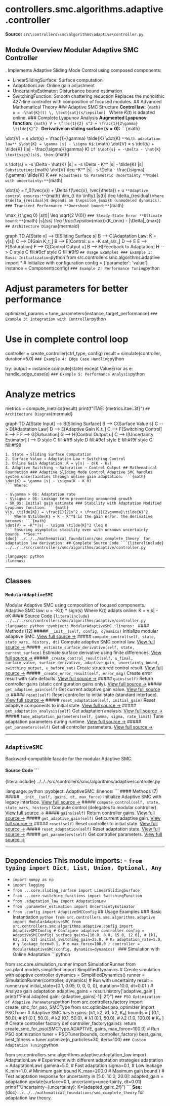 # controllers.smc.algorithms.adaptive.controller

**Source:** `src\controllers\smc\algorithms\adaptive\controller.py`

## Module Overview Modular Adaptive SMC Controller

. Implements Adaptive Sliding Mode Control using composed components:


- LinearSlidingSurface: Surface computation
- AdaptationLaw: Online gain adjustment
- UncertaintyEstimator: Disturbance bound estimation
- SwitchingFunction: Smooth chattering reduction Replaces the monolithic 427-line controller with composition of focused modules. ## Advanced Mathematical Theory ### Adaptive SMC Structure **Control law:** ```{math}
u = -\hat{K}(t) \, \text{sat}(s/\epsilon)
``` Where $\hat{K}(t)$ is adapted online. ### Complete Lyapunov Analysis **Augmented Lyapunov function:** ```{math}
V = \frac{1}{2} s^2 + \frac{1}{2\gamma} \tilde{K}^2
``` **Derivative on sliding surface ($s = 0$):** ```{math}

\dot{V} = s \dot{s} + \frac{1}{\gamma} \tilde{K} \dot{K}
``` **With adaptation law** $\dot{K} = \gamma |s| - \sigma K$: ```{math}
\dot{V} = s \dot{s} + \tilde{K} (|s| - \frac{\sigma}{\gamma} K)
``` If $\dot{s} = -\Delta - \hat{K} \text{sign}(s)$, then: ```{math}

s \dot{s} = -s \Delta - \hat{K} |s| = -s \Delta - K^* |s| - \tilde{K} |s|
``` Substituting: ```{math}
\dot{V} \leq -K^* |s| - s \Delta - \frac{\sigma}{\gamma} \tilde{K} K
``` ### Robustness to Parametric Uncertainty **Model with uncertainty:** ```{math}

\dot{s} = f_0(\vec{x}) + \Delta f(\vec{x}, \vec{\theta}) + u
``` **Adaptive control ensures:** ```{math}
\lim_{t \to \infty} |s(t)| \leq \delta_{residual}
``` Where $\delta_{residual}$ depends on $\epsilon_{max}$ (unmodeled dynamics). ### Transient Performance **Overshoot bound:** ```{math}

\max_{t \geq 0} |s(t)| \leq \sqrt{2 V(0)}
``` ### Steady-State Error **Ultimate bound:** ```{math}
|s|_{ss} \leq \frac{\epsilon_{max}}{K_{min} - |\Delta|_{max}}
``` ## Architecture Diagram ```{mermaid}

graph TD A[State x] --> B[Sliding Surface s] B --> C[Adaptation Law: K̇ = γ|s|] C --> D[Gain K_t_] B --> E[Control: u = -K sat_s/ε_] D --> E E --> F[Saturation] F --> G[Control Output u] B --> H[Feedback to Adaptation] H --> C style C fill:#9cf style G fill:#9f9
``` ## Usage Examples ### Example 1: Basic Initialization ```python
from src.controllers.smc.algorithms.adaptive import * # Initialize with configuration
config = {'parameter': 'value'}
instance = Component(config)
``` ### Example 2: Performance Tuning ```python
# Adjust parameters for better performance

optimized_params = tune_parameters(instance, target_performance)
``` ### Example 3: Integration with Controller ```python
# Use in complete control loop
controller = create_controller(ctrl_type, config)
result = simulate(controller, duration=5.0)
``` ### Example 4: Edge Case Handling ```python

try: output = instance.compute(state)
except ValueError as e: handle_edge_case(e)
``` ### Example 5: Performance Analysis ```python
# Analyze metrics
metrics = compute_metrics(result)
print(f"ITAE: {metrics.itae:.3f}")
``` ## Architecture Diagram ```{mermaid}

graph TD A[State Input] --> B[Sliding Surface] B --> C{Surface Value s} C --> D[Adaptation Law] D --> E[Adaptive Gain K_t_] C --> F[Switching Control] E --> F F --> G[Saturation] G --> H[Control Output u] C --> I[Uncertainty Estimator] I --> D style C fill:#ff9 style D fill:#9cf style E fill:#f9f style G fill:#f99
``` **Data Flow:**
1. State → Sliding Surface Computation
2. Surface Value → Adaptation Law + Switching Control
3. Online Gain Adaptation: K̇ = γ|s| - σ(K - K₀)
4. Adaptive Switching → Saturation → Control Output ## Mathematical Foundation ### Adaptive Sliding Mode Control Adaptive SMC handles system uncertainties through online gain adaptation: ```{math}
\dot{K} = \gamma |s| - \sigma(K - K_0)
``` Where:

- $\gamma > 0$: Adaptation rate
- $\sigma > 0$: Leakage term preventing unbounded growth
- $K_0$: Initial gain estimate ### Stability with Adaptation Modified Lyapunov function: ```{math}
V(s, \tilde{K}) = \frac{1}{2}s^2 + \frac{1}{2\gamma}\tilde{K}^2
``` Where $\tilde{K} = K - K^*$ is the gain error. The derivative becomes: ```{math}
\dot{V} = -K^*|s| - \sigma \tilde{K}^2 \leq 0
``` Ensuring asymptotic stability even with unknown uncertainty bounds. **See:** {doc}`../../../mathematical_foundations/smc_complete_theory` for adaptation law derivation. ## Complete Source Code ```{literalinclude} ../../../src/controllers/smc/algorithms/adaptive/controller.py

:language: python
:linenos:
```

---

## Classes

### `ModularAdaptiveSMC`

Modular Adaptive SMC using composition of focused components. Adaptive SMC law: u = -K(t) * sign(s)
Where K(t) adapts online: K̇ = γ|s| - σK #### Source Code ```{literalinclude} ../../../src/controllers/smc/algorithms/adaptive/controller.py
:language: python
:pyobject: ModularAdaptiveSMC
:linenos:
``` #### Methods (12) ##### `__init__(self, config, dynamics)` Initialize modular adaptive SMC. [View full source →](#method-modularadaptivesmc-__init__) ##### `compute_control(self, state, state_vars, history, dt)` Compute adaptive SMC control law. [View full source →](#method-modularadaptivesmc-compute_control) ##### `_estimate_surface_derivative(self, state, current_surface)` Estimate surface derivative using finite differences. [View full source →](#method-modularadaptivesmc-_estimate_surface_derivative) ##### `_create_control_result(self, u_final, surface_value, surface_derivative, adaptive_gain, uncertainty_bound, switching_output, u_before_sat)` Create structured control result. [View full source →](#method-modularadaptivesmc-_create_control_result) ##### `_create_error_result(self, error_msg)` Create error result with safe defaults. [View full source →](#method-modularadaptivesmc-_create_error_result) ##### `gains(self)` Return controller gains (static configuration gains only). [View full source →](#method-modularadaptivesmc-gains) ##### `get_adaptive_gain(self)` Get current adaptive gain value. [View full source →](#method-modularadaptivesmc-get_adaptive_gain) ##### `reset(self)` Reset controller to initial state (standard interface). [View full source →](#method-modularadaptivesmc-reset) ##### `reset_adaptation(self, initial_gain)` Reset adaptive components to initial state. [View full source →](#method-modularadaptivesmc-reset_adaptation) ##### `get_adaptation_analysis(self)` Get adaptation analysis. [View full source →](#method-modularadaptivesmc-get_adaptation_analysis) ##### `tune_adaptation_parameters(self, gamma, sigma, rate_limit)` Tune adaptation parameters during runtime. [View full source →](#method-modularadaptivesmc-tune_adaptation_parameters) ##### `get_parameters(self)` Get all controller parameters. [View full source →](#method-modularadaptivesmc-get_parameters)

---

## `AdaptiveSMC`

Backward-compatible facade for the modular Adaptive SMC.

#### Source Code ```

{literalinclude} ../../../src/controllers/smc/algorithms/adaptive/controller.py

:language: python
:pyobject: AdaptiveSMC
:linenos:
``` #### Methods (7) ##### `__init__(self, gains, dt, max_force)` Initialize Adaptive SMC with legacy interface. [View full source →](#method-adaptivesmc-__init__) ##### `compute_control(self, state, state_vars, history)` Compute control (delegates to modular controller). [View full source →](#method-adaptivesmc-compute_control) ##### `gains(self)` Return controller gains. [View full source →](#method-adaptivesmc-gains) ##### `get_adaptive_gain(self)` Get current adaptive gain. [View full source →](#method-adaptivesmc-get_adaptive_gain) ##### `reset(self)` Reset controller to initial state. [View full source →](#method-adaptivesmc-reset) ##### `reset_adaptation(self)` Reset adaptation state. [View full source →](#method-adaptivesmc-reset_adaptation) ##### `get_parameters(self)` Get controller parameters. [View full source →](#method-adaptivesmc-get_parameters)

---

## Dependencies This module imports: - `from typing import Dict, List, Union, Optional, Any`
- `import numpy as np`
- `import logging`
- `from ...core.sliding_surface import LinearSlidingSurface`
- `from ...core.switching_functions import SwitchingFunction`
- `from .adaptation_law import AdaptationLaw`
- `from .parameter_estimation import UncertaintyEstimator`
- `from .config import AdaptiveSMCConfig` ## Usage Examples ### Basic Instantiation ```python
from src.controllers.smc.algorithms.adaptive import ModularAdaptiveSMC
from src.controllers.smc.algorithms.adaptive.config import AdaptiveSMCConfig # Configure adaptive controller
config = AdaptiveSMCConfig( surface_gains=[10.0, 8.0, 15.0, 12.0], # [k1, k2, λ1, λ2] initial_switching_gain=25.0, # K₀ adaptation_rate=5.0, # γ leakage_term=0.1, # σ max_force=100.0
) controller = ModularAdaptiveSMC(config, dynamics=dynamics)
``` ### Simulation with Online Adaptation ```python

from src.core.simulation_runner import SimulationRunner
from src.plant.models.simplified import SimplifiedDynamics # Create simulation with adaptive controller
dynamics = SimplifiedDynamics()
runner = SimulationRunner(controller, dynamics) # Run with uncertainty
result = runner.run( initial_state=[0.1, 0.05, 0, 0, 0, 0], duration=10.0, dt=0.01
) # Analyze gain adaptation
adaptive_gains = result.history['adaptive_gain']
print(f"Final adapted gain: {adaptive_gains[-1]:.2f}")
``` ### PSO Optimization of Adaptive Parameters ```python
from src.controllers.factory import create_smc_for_pso, SMCType
from src.optimizer.pso_optimizer import PSOTuner # Adaptive SMC has 5 gains: [k1, k2, λ1, λ2, K₀]
bounds = [ (0.1, 50.0), # k1 (0.1, 50.0), # k2 (0.1, 50.0), # λ1 (0.1, 50.0), # λ2 (1.0, 100.0) # K₀
] # Create controller factory
def controller_factory(gains): return create_smc_for_pso(SMCType.ADAPTIVE, gains, max_force=100.0) # Run PSO optimization
tuner = PSOTuner(bounds, controller_factory)
best_gains, best_fitness = tuner.optimize(n_particles=30, iters=100)
``` ### Custom Adaptation Tuning ```python

from src.controllers.smc.algorithms.adaptive.adaptation_law import AdaptationLaw # Experiment with different adaptation strategies
adaptation = AdaptationLaw( gamma=5.0, # Fast adaptation sigma=0.1, # Low leakage K_min=1.0, # Minimum gain bound K_max=200.0 # Maximum gain bound
) # Test adaptation response
for uncertainty in [5.0, 10.0, 20.0]: adapted_gain = adaptation.update(surface=0.1, uncertainty=uncertainty, dt=0.01) print(f"Uncertainty={uncertainty}: K={adapted_gain:.2f}")
``` **See:** {doc}`../../../mathematical_foundations/smc_complete_theory` for adaptation law theory. 
